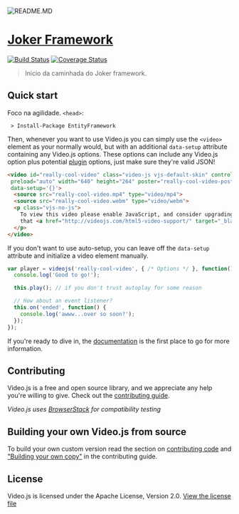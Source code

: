 ![README.MD](http://ap.imagensbrasil.org/images/2016/10/04/d52474b66a13b442bad2d4e9b58f9909.jpg)

# [Joker Framework](https://github.com/uhil-dotNet-estudos/GeradorArquivoDDD)
[![Build Status](https://travis-ci.org/uhil-dotNet-estudos/GeradorArquivoDDD.svg?branch=master)](https://travis-ci.org/uhil-dotNet-estudos/GeradorArquivoDDD)
[![Coverage Status](https://coveralls.io/repos/github/uhil-dotNet-estudos/ProjetoModeloDDD/badge.svg?branch=master)](https://coveralls.io/github/uhil-dotNet-estudos/ProjetoModeloDDD?branch=master)


> Inicio da caminhada do Joker framework.

## Quick start
Foco na agilidade.
`<head>`:



```DOS
 > Install-Package EntityFramework
```

Then, whenever you want to use Video.js you can simply use the `<video>` element as your normally would, but with an additional `data-setup` attribute containing any Video.js options. These options
can include any Video.js option plus potential [plugin](http://videojs.com/plugins/) options, just make sure they're valid JSON!

```html
<video id="really-cool-video" class="video-js vjs-default-skin" controls
 preload="auto" width="640" height="264" poster="really-cool-video-poster.jpg"
 data-setup='{}'>
  <source src="really-cool-video.mp4" type="video/mp4">
  <source src="really-cool-video.webm" type="video/webm">
  <p class="vjs-no-js">
    To view this video please enable JavaScript, and consider upgrading to a web browser
    that <a href="http://videojs.com/html5-video-support/" target="_blank">supports HTML5 video</a>
  </p>
</video>
```

If you don't want to use auto-setup, you can leave off the `data-setup` attribute and initialize a video element manually.

```javascript
var player = videojs('really-cool-video', { /* Options */ }, function() {
  console.log('Good to go!');

  this.play(); // if you don't trust autoplay for some reason

  // How about an event listener?
  this.on('ended', function() {
    console.log('awww...over so soon?');
  });
});
```

If you're ready to dive in, the [documentation](http://docs.videojs.com) is the first place to go for more information.

## Contributing
Video.js is a free and open source library, and we appreciate any help you're willing to give. Check out the [contributing guide](/CONTRIBUTING.md).

_Video.js uses [BrowserStack](https://browserstack.com) for compatibility testing_
## Building your own Video.js from source
To build your own custom version read the section on [contributing code](/CONTRIBUTING.md#contributing-code) and ["Building your own copy"](/CONTRIBUTING.md#building-your-own-copy-of-videojs) in the contributing guide.
## License

Video.js is licensed under the Apache License, Version 2.0. [View the license file](LICENSE)

